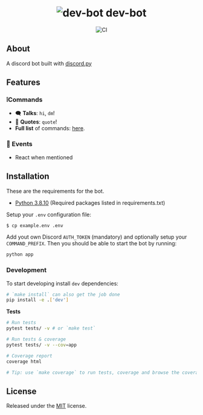 <div align="center">
  <h1><img src="https://user-images.githubusercontent.com/5806540/166961075-66690c37-eb4e-409d-9a5e-2b5799747ef4.png" alt="dev-bot"/> dev-bot</h1>
  <img src="https://github.com/allanjsouza/dev-bot/actions/workflows/ci.yml/badge.svg" alt="CI"/>
</div>

## About

A discord bot built with [discord.py](https://discordpy.readthedocs.io)

## Features

### ❕Commands

- 🗨️ **Talks**: `hi`, `dm`!
- 💭 **Quotes**: `quote`!
- **Full list** of commands: [here](https://github.com/allanjsouza/dev-bot/blob/master/docs/COMMANDS.md).

### 🔔 Events

- React when mentioned

## Installation

These are the requirements for the bot.

- [Python 3.8.10](https://www.python.org/downloads) (Required packages listed in requirements.txt)

Setup your `.env` configuration file:

```sh
$ cp example.env .env
```

Add yout own Discord `AUTH_TOKEN` (mandatory) and optionally setup your `COMMAND_PREFIX`. Then you should be able to start the bot by running:

```sh
python app
```

### Development

To start developing install `dev` dependencies:

```sh
# `make install` can also get the job done
pip install -e .['dev']
```

**Tests**

```sh
# Run tests
pytest tests/ -v # or `make test`

# Run tests & coverage
pytest tests/ -v --cov=app

# Coverage report
coverage html

# Tip: use `make coverage` to run tests, coverage and browse the coverage report
```

## License

Released under the [MIT](https://github.com/allanjsouza/dev-bot/blob/master/LICENSE) license.
